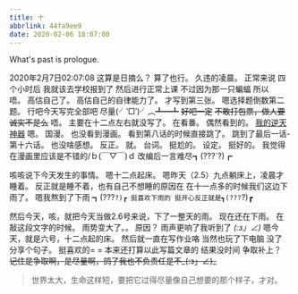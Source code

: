 ```yaml
---
title: 十
abbrlink: 44fa9ee9
date: 2020-02-06 18:07:00
---
```

What's past is prologue.

<!--more-->


2020年2月7日02:07:08
这算是日摘么？
算了也行。
久违的凌晨。
正常来说
四个小时后
我就该去学校报到了
然后进行正常上课
不过因为那一只蝙蝠
所以   
唔。
高估自己了。
高估自己的自律能力了。
才写到第三张。
嗯选择题倒数第二题。
行吧今天写完全部吧
尽量(╯‵□′)╯︵┻━┻
~~好吧一定~~
~~不敢打包票，做人要诚实不是么~~
唔。
主要在十二点左右就没写了。
在看番。
偶然看到的。
[我的逆天神器][1]
嗯。
国漫。
也没看到漫画。
看到第八话的时候直接跳了。
跳到了最后一话-第十六话。
也没啥感想。
反正。
就。
台词。
挺尬的。
设定。
挺好的。
我觉得在漫画里应该是不错的/ｂ(￣▽￣)ｄ
改编后一言难尽┓(???`?)┏

咳咳说下今天发生的事情。
嗯十二点起床。
嗯昨天（2.5）九点躺床上，凌晨才睡着。
反正就是睡不着，也有自己不想睡的原因在
在十一点多的时候我们这边下雨了。
嗯我熬到了下雨
┓(???`?)┏
挺喜欢下雨的
挺开心反正就是┓(???`?)┏


然后今天，咳，就把今天当做2.6号来说，下了一整天的雨。
现在还在下雨。
在敲这段文字的时候。
雨势变大了。。
原因？
雨声更响了我听到了
_(:з」∠)_
嗯今天，就是六号，十二点起的床。
然后就一直在写作业咯
当然也玩了下电脑
没了
分享个句子。
挺喜欢的= =
本来还打算以此写篇文章的
结果没时间
争取补上？
~~记住是争取啊，是尽量啊，鸽了我也不负责任是不_(:з」∠)_~~

> 世界太大，生命这样短，要把它过得尽量像自己想要的那个样子，才对。

[1]: <https://www.bilibili.com/bangumi/media/md78032/?from=search&seid=1161831770419604658#detail>